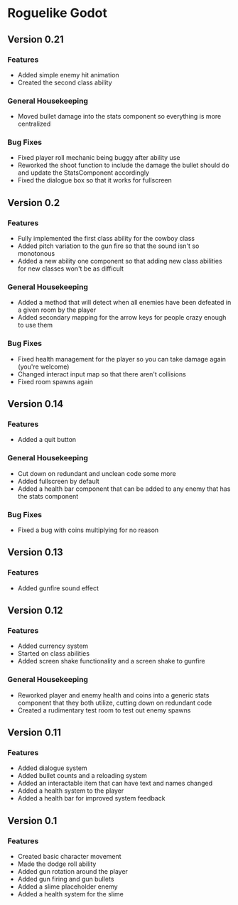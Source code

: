 # Roguelike Godot
## Version 0.21
### Features
- Added simple enemy hit animation
- Created the second class ability
### General Housekeeping
- Moved bullet damage into the stats component so everything is more centralized
### Bug Fixes
- Fixed player roll mechanic being buggy after ability use
- Reworked the shoot function to include the damage the bullet should do and update the StatsComponent accordingly
- Fixed the dialogue box so that it works for fullscreen

## Version 0.2
### Features
- Fully implemented the first class ability for the cowboy class
- Added pitch variation to the gun fire so that the sound isn't so monotonous
- Added a new ability one component so that adding new class abilities for new classes won't be as difficult
### General Housekeeping
- Added a method that will detect when all enemies have been defeated in a given room by the player
- Added secondary mapping for the arrow keys for people crazy enough to use them
### Bug Fixes
- Fixed health management for the player so you can take damage again (you're welcome)
- Changed interact input map so that there aren't collisions
- Fixed room spawns again

## Version 0.14
### Features
- Added a quit button
### General Housekeeping
- Cut down on redundant and unclean code some more
- Added fullscreen by default
- Added a health bar component that can be added to any enemy that has the stats component
### Bug Fixes
- Fixed a bug with coins multiplying for no reason

## Version 0.13
### Features
- Added gunfire sound effect

## Version 0.12
### Features
- Added currency system
- Started on class abilities
- Added screen shake functionality and a screen shake to gunfire
### General Housekeeping
- Reworked player and enemy health and coins into a generic stats component that they both utilize, cutting down on redundant code
- Created a rudimentary test room to test out enemy spawns

## Version 0.11
### Features
- Added dialogue system
- Added bullet counts and a reloading system
- Added an interactable item that can have text and names changed
- Added a health system to the player
- Added a health bar for improved system feedback

## Version 0.1
### Features
- Created basic character movement
- Made the dodge roll ability
- Added gun rotation around the player
- Added gun firing and gun bullets
- Added a slime placeholder enemy
- Added a health system for the slime
